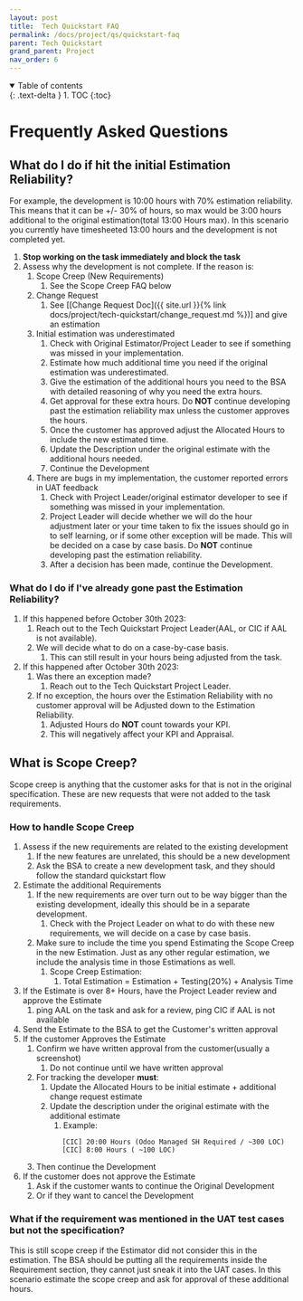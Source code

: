 ```yaml
---
layout: post
title:  Tech Quickstart FAQ
permalink: /docs/project/qs/quickstart-faq
parent: Tech Quickstart
grand_parent: Project
nav_order: 6
---
```


<details open markdown="block">
  <summary>
    Table of contents
  </summary>
  {: .text-delta }
1. TOC
{:toc}
</details>

# Frequently Asked Questions

## What do I do if hit the initial Estimation Reliability?
For example, the development is 10:00 hours with 70% estimation reliability. This means that it can be +/- 30% of hours, so max would be 3:00 hours additional to the original estimation(total 13:00 Hours max). In this scenario you currently have timesheeted 13:00 hours and the development is not completed yet.

1. **Stop working on the task immediately and block the task** 
2. Assess why the development is not complete. If the reason is:
   1. Scope Creep (New Requirements)
      1. See the Scope Creep FAQ below
   2. Change Request
      1. See [[Change Request Doc]({{ site.url }}{% link docs/project/tech-quickstart/change_request.md %})] and give an estimation
   3. Initial estimation was underestimated
      1. Check with Original Estimator/Project Leader to see if something was missed in your implementation. 
      2. Estimate how much additional time you need if the original estimation was underestimated.
      3. Give the estimation of the additional hours you need to the BSA with detailed reasoning of why you need the extra hours. 
      4. Get approval for these extra hours. Do **NOT** continue developing past the estimation reliability max unless the customer approves the hours. 
      5. Once the customer has approved adjust the Allocated Hours to include the new estimated time. 
      6. Update the Description under the original estimate with the additional hours needed. 
      7. Continue the Development 
   4. There are bugs in my implementation, the customer reported errors in UAT feedback
      1. Check with Project Leader/original estimator developer to see if something was missed in your implementation. 
      2. Project Leader will decide whether we will do the hour adjustment later or your time taken to fix the issues should go in to self learning, or if some other exception will be made. This will be decided on a case by case basis. Do **NOT** continue developing past the estimation reliability.
      3. After a decision has been made, continue the Development. 

### What do I do if I've already gone past the Estimation Reliability? 
1. If this happened before October 30th 2023: 
   1. Reach out to the Tech Quickstart Project Leader(AAL, or CIC if AAL is not available).
   2. We will decide what to do on a case-by-case basis. 
      1. This can still result in your hours being adjusted from the task.
2. If this happened after October 30th 2023: 
   1. Was there an exception made? 
      1. Reach out to the Tech Quickstart Project Leader.
   2. If no exception, the hours over the Estimation Reliability with no customer approval will be Adjusted down to the Estimation Reliability.
      1. Adjusted Hours do **NOT** count towards your KPI.
      2. This will negatively affect your KPI and Appraisal.

## What is Scope Creep?
Scope creep is anything that the customer asks for that is not in the original specification. These are new requests that were not added to the task requirements.

### How to handle Scope Creep
1. Assess if the new requirements are related to the existing development
   1. If the new features are unrelated, this should be a new development
   2. Ask the BSA to create a new development task, and they should follow the standard quickstart flow
2. Estimate the additional Requirements
   1. If the new requirements are over turn out to be way bigger than the existing development, ideally this should be in a separate development. 
      1. Check with the Project Leader on what to do with these new requirements, we will decide on a case by case basis. 
   2. Make sure to include the time you spend Estimating the Scope Creep in the new Estimation. Just as any other regular estimation, we include the analysis time in those Estimations as well. 
      1. Scope Creep Estimation: 
         1. Total Estimation = Estimation + Testing(20%) + Analysis Time
3. If the Estimate is over 8+ Hours, have the Project Leader review and approve the Estimate
   1. ping AAL on the task and ask for a review, ping CIC if AAL is not available
4. Send the Estimate to the BSA to get the Customer's written approval
5. If the customer Approves the Estimate
   1. Confirm we have written approval from the customer(usually a screenshot)
      1. Do not continue until we have written approval
   2. For tracking the developer **must**: 
      1. Update the Allocated Hours to be initial estimate + additional change request estimate
      2. Update the description under the original estimate with the additional estimate
         1. Example: 
         ```text
            [CIC] 20:00 Hours (Odoo Managed SH Required / ~300 LOC)
            [CIC] 8:00 Hours ( ~100 LOC) 
         ```
   3. Then continue the Development
6. If the customer does not approve the Estimate
   1. Ask if the customer wants to continue the Original Development
   2. Or if they want to cancel the Development

### What if the requirement was mentioned in the UAT test cases but not the specification? 
This is still scope creep if the Estimator did not consider this in the estimation. The BSA should be putting all the requirements inside the Requirement section, they cannot just sneak it into the UAT cases. In this scenario estimate the scope creep and ask for approval of these additional hours. 
